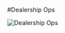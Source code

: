 #Dealership Ops

![Dealership Ops](https://martinsebastian.co/wp-content/uploads/2024/10/Screenshot-2024-09-26-at-12.05.49 PM.png)
